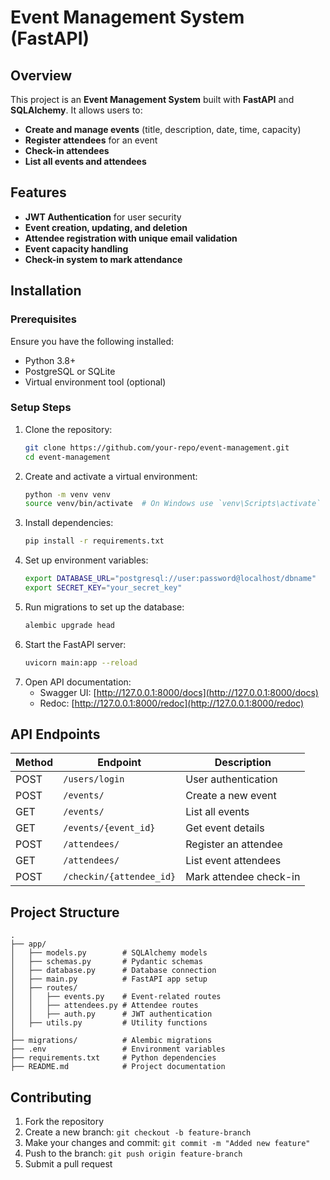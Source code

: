 # Event Management System (FastAPI)

## Overview
This project is an **Event Management System** built with **FastAPI** and **SQLAlchemy**. It allows users to:
- **Create and manage events** (title, description, date, time, capacity)
- **Register attendees** for an event
- **Check-in attendees**
- **List all events and attendees**

## Features
- **JWT Authentication** for user security
- **Event creation, updating, and deletion**
- **Attendee registration with unique email validation**
- **Event capacity handling**
- **Check-in system to mark attendance**

## Installation
### Prerequisites
Ensure you have the following installed:
- Python 3.8+
- PostgreSQL or SQLite
- Virtual environment tool (optional)

### Setup Steps
1. Clone the repository:
   ```sh
   git clone https://github.com/your-repo/event-management.git
   cd event-management
   ```
2. Create and activate a virtual environment:
   ```sh
   python -m venv venv
   source venv/bin/activate  # On Windows use `venv\Scripts\activate`
   ```
3. Install dependencies:
   ```sh
   pip install -r requirements.txt
   ```
4. Set up environment variables:
   ```sh
   export DATABASE_URL="postgresql://user:password@localhost/dbname"
   export SECRET_KEY="your_secret_key"
   ```
5. Run migrations to set up the database:
   ```sh
   alembic upgrade head
   ```
6. Start the FastAPI server:
   ```sh
   uvicorn main:app --reload
   ```
7. Open API documentation:
   - Swagger UI: [http://127.0.0.1:8000/docs](http://127.0.0.1:8000/docs)
   - Redoc: [http://127.0.0.1:8000/redoc](http://127.0.0.1:8000/redoc)

## API Endpoints
| Method | Endpoint             | Description                     |
|--------|----------------------|---------------------------------|
| POST   | `/users/login`       | User authentication            |
| POST   | `/events/`           | Create a new event             |
| GET    | `/events/`           | List all events                |
| GET    | `/events/{event_id}` | Get event details              |
| POST   | `/attendees/`        | Register an attendee           |
| GET    | `/attendees/`        | List event attendees           |
| POST   | `/checkin/{attendee_id}` | Mark attendee check-in |

## Project Structure
```
.
├── app/
│   ├── models.py        # SQLAlchemy models
│   ├── schemas.py       # Pydantic schemas
│   ├── database.py      # Database connection
│   ├── main.py          # FastAPI app setup
│   ├── routes/
│   │   ├── events.py    # Event-related routes
│   │   ├── attendees.py # Attendee routes
│   │   ├── auth.py      # JWT authentication
│   ├── utils.py         # Utility functions
│
├── migrations/          # Alembic migrations
├── .env                 # Environment variables
├── requirements.txt     # Python dependencies
├── README.md            # Project documentation
```

## Contributing
1. Fork the repository
2. Create a new branch: `git checkout -b feature-branch`
3. Make your changes and commit: `git commit -m "Added new feature"`
4. Push to the branch: `git push origin feature-branch`
5. Submit a pull request